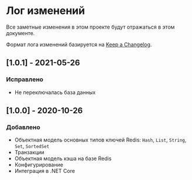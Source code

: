 # Лог изменений

Все заметные изменения в этом проекте будут отражаться в этом документе.

Формат лога изменений базируется на [Keep a Changelog](https://keepachangelog.com/en/1.0.0/).

## [1.0.1]  - 2021-05-26

### Исправлено

* Не переключалась база данных 

## [1.0.0]  - 2020-10-26

### Добавлено

* Объектная модель основных типов ключей Redis: `Hash`, `List`, `String`, `Set`, `SortedSet`
* Транзакции
* Объектная модель кэша на базе Redis
* Конфигурирование
* Интеграция в .NET Core 